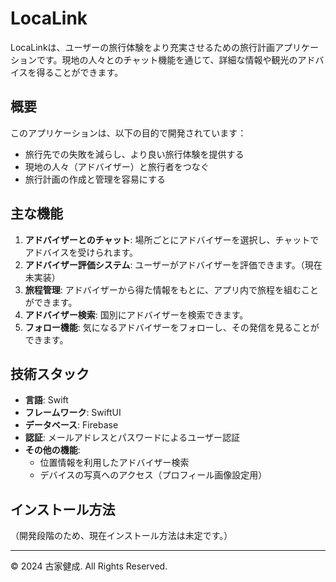 # LocaLink

LocaLinkは、ユーザーの旅行体験をより充実させるための旅行計画アプリケーションです。現地の人々とのチャット機能を通じて、詳細な情報や観光のアドバイスを得ることができます。

## 概要

このアプリケーションは、以下の目的で開発されています：

- 旅行先での失敗を減らし、より良い旅行体験を提供する
- 現地の人々（アドバイザー）と旅行者をつなぐ
- 旅行計画の作成と管理を容易にする

## 主な機能

1. **アドバイザーとのチャット**: 場所ごとにアドバイザーを選択し、チャットでアドバイスを受けられます。
2. **アドバイザー評価システム**: ユーザーがアドバイザーを評価できます。（現在未実装）
3. **旅程管理**: アドバイザーから得た情報をもとに、アプリ内で旅程を組むことができます。
4. **アドバイザー検索**: 国別にアドバイザーを検索できます。
5. **フォロー機能**: 気になるアドバイザーをフォローし、その発信を見ることができます。

## 技術スタック

- **言語**: Swift
- **フレームワーク**: SwiftUI
- **データベース**: Firebase
- **認証**: メールアドレスとパスワードによるユーザー認証
- **その他の機能**:
  - 位置情報を利用したアドバイザー検索
  - デバイスの写真へのアクセス（プロフィール画像設定用）



## インストール方法

（開発段階のため、現在インストール方法は未定です。）

---

© 2024 古家健成. All Rights Reserved.
